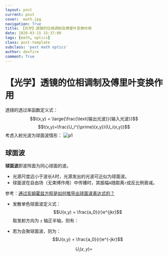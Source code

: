 ```yaml
---
layout: post
current: post
cover:  math.jpg
navigation: True
title: 【光学】透镜的位相调制及傅里叶变换作用
date: 2020-03-15 15:37:00
tags: [math, optics]
class: post-template
subclass: 'post math optics'
author: dexfire
comment: True
---
```


# 【光学】透镜的位相调制及傅里叶变换作用

透镜的透过率函数定义式：
$$t(x,y) = \large{\frac{\text{输出光波}}{输入光波}}$$
$$t(x,y)=\frac{U_i^{\prime}(x,y)}{U_i(x,y)}$$
考虑入射光波为球面波情形：
![p1](/assets/images/QQ截图20200315160209.png)

## 球面波
**球面波**即波阵面为同心球面的波。
- 光源尺度远小于波长$\lambda$时，光源发出的光波可近似为球面波。
- 球面波在自由场（无束缚作用）中传播时，其振幅`A`随距离`r`成反比例衰减。

参考：[通过亥姆霍兹方程是如何推导出球面波表达式的？](https://www.zhihu.com/question/35163381?sort=created)

- 发散单色球面波定义式：
$$U(x,y) = \frac{a_0}{r}e^{jkr}$$
取发射方向为 `z` 轴正半轴，则有：

- 若为会聚球面波，则为：
$$U(x,y) = \frac{a_0}{r}e^{-jkr}$$

$$U_i(x,y)=$$